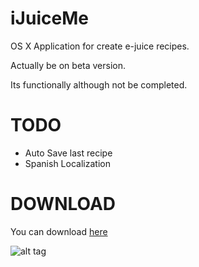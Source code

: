 iJuiceMe
========

OS X Application for create e-juice recipes.

Actually be on beta version.

Its functionally although not be completed.


TODO
====

- Auto Save last recipe
- Spanish Localization

DOWNLOAD
========

You can download [here](https://raw.github.com/jvegaf/iJuiceMe/master/iJuiceMe.zip)


![alt tag](https://raw.github.com/jvegaf/iJuiceMe/master/screenshot.png)
